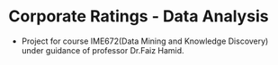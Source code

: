 # Corporate Ratings - Data Analysis 
- Project for course IME672(Data Mining and Knowledge Discovery) under guidance of professor Dr.Faiz Hamid.
